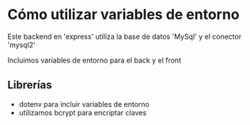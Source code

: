 # Cómo utilizar variables de entorno

Este backend en 'express' utiliza la base de datos 'MySql' y el conector 'mysql2'

Incluimos variables de entorno para el back y el front

## Librerías
- dotenv para incluir variables de entorno
- utilizamos bcrypt para encriptar claves
